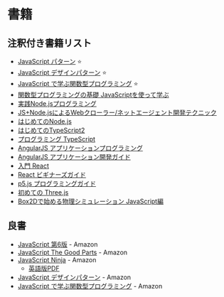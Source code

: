 # 書籍

## 注釈付き書籍リスト

- [JavaScript パターン](978-4-87311-488-0/) :star:
- [JavaScript デザインパターン](978-4-87311-618-1/) :star:
- [JavaScript で学ぶ関数型プログラミング](978-4-87311-660-0/) :star:
- [関数型プログラミングの基礎 JavaScriptを使って学ぶ](978-4-86594-059-6/)
- [実践Node.jsプログラミング](978-4-79812-947-1/)
- [JS+Node.jsによるWebクローラー/ネットエージェント開発テクニック](978-4-88337-993-4/)
- [はじめてのNode.js](978-4-79737-090-4/)
- [はじめてのTypeScript2](978-4-77751-992-7/)
- [プログラミング TypeScript](978-4-87311-904-5/)
- [AngularJS アプリケーションプログラミング](978-4-7741-7568-3/)
- [AngularJS アプリケーション開発ガイド](978-4-87311-667-9/)
- [入門 React](978-4-87311-719-5/)
- [React ビギナーズガイド](978-4-87311-788-1/)
- [p5.js プログラミングガイド](978-4-87783-381-7/)
- [初めての Three.js](978-4-87311-770-6/)
- [Box2Dで始める物理シミュレーション JavaScript編](978-4-86354-717-9/)


## 良書

- [JavaScript 第6版](http://www.amazon.co.jp/dp/4873115736) - Amazon
- [JavaScript The Good Parts](http://www.amazon.co.jp/dp/4873113911) - Amazon
- [JavaScript Ninja](http://www.amazon.co.jp/dp/4798128457) - Amazon
  - [英語版PDF](http://webandbeer.com.ar/wp-content/uploads/2014/11/SecretsOfTheJavaScriptNinja.pdf)
- [JavaScript デザインパターン](http://www.amazon.co.jp/dp/487311618X) - Amazon
- [JavaScript で学ぶ関数型プログラミング](http://www.amazon.co.jp/dp/4873116600) - Amazon
